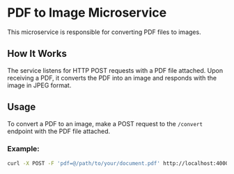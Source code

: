 # PDF to Image Microservice

This microservice is responsible for converting PDF files to images.

## How It Works

The service listens for HTTP POST requests with a PDF file attached. Upon receiving a PDF, it converts the PDF into an image and responds with the image in JPEG format.

## Usage

To convert a PDF to an image, make a POST request to the `/convert` endpoint with the PDF file attached.

### Example:

```bash
curl -X POST -F 'pdf=@/path/to/your/document.pdf' http://localhost:4000/convert --output output.jpg
